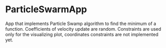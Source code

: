 # ParticleSwarmApp
App that implements Particle Swamp algorithm to find the minimum of a function. Coefficients of velocity update are random. Constraints are used only for the visualizing plot, coordinates constraints are not implemented yet.
